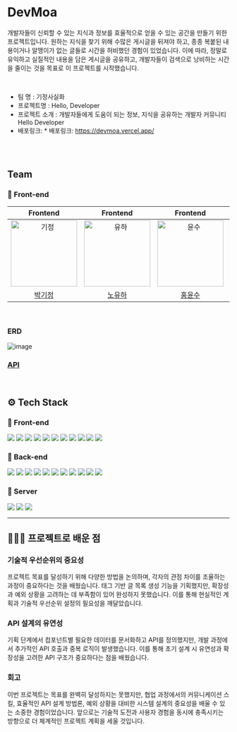 # DevMoa
개발자들이 신뢰할 수 있는 지식과 정보를 효율적으로 얻을 수 있는 공간을 만들기 위한 프로젝트입니다. 원하는 지식을 찾기 위해 수많은 게시글을 뒤져야 하고, 종종 복붙된 내용이거나 알맹이가 없는 글들로 시간을 허비했던 경험이 있었습니다. 이에 따라, 정말로 유익하고 실질적인 내용을 담은 게시글을 공유하고, 개발자들이 검색으로 낭비하는 시간을 줄이는 것을 목표로 이 프로젝트를 시작했습니다.

<br/>

* 팀 명 : 기정사실화<br/>
* 프로젝트명 : Hello, Developer<br/>
* 프로젝트 소개 : 개발자들에게 도움이 되는 정보, 지식을 공유하는 개발자 커뮤니티 Hello Developer<br/>
* 배포링크: * 배포링크: https://devmoa.vercel.app/ <br/><br/>

<br/>

## Team
### 🌅 Front-end

|Frontend|Frontend|Frontend|Backend|Backend|Backend|
| :---: | :---: | :---: | :---: | :---: | :---: |
| <img src="./image/kijung.png" width=150px alt="기정"/> | <img src="./image/yuha.jpeg" width=150px alt="유하"/> | <img src="./image/yunsu.png" width=150px alt="윤수"/> | <img src="./image/sangrae.jpeg" width=150px alt="상래"/> | <img src="./image/kyunga.jpeg" width=150px alt="경아"/> | <img src="./image/eunjung.png" width=150px alt="은정"/> |
|[박기정](https://github.com/rlwjd31)|[노유하](https://github.com/yuhallo)|[홍윤수](https://github.com/Yunsu0928)|[김상래](https://github.com/ksr0818)|[김경아](https://github.com/kkyunga)|[김은정](https://github.com/196code-gray)|

<br/>

### ERD
![image](https://github.com/codestates-seb/seb43_main_003/assets/88307264/df1cd12b-4fdc-41c3-81b5-c481536e170f)

### [API](https://documenter.getpostman.com/view/25534544/2s93eVXEBJ)

<br/>

## ⚙ Tech Stack
### 🌅 Front-end
<img src="https://img.shields.io/badge/html5-E34F26?style=for-the-badge&logo=html5&logoColor=white"> <img src="https://img.shields.io/badge/css-1572B6?style=for-the-badge&logo=css3&logoColor=white"> <img src="https://img.shields.io/badge/javascript-F7DF1E?style=for-the-badge&logo=javascript&logoColor=black"> <img src="https://img.shields.io/badge/react-61DAFB?style=for-the-badge&logo=react&logoColor=black"> <img src="https://img.shields.io/badge/eslint-4B32C3?style=for-the-badge&logo=ESLint&logoColor=white"> <img src="https://img.shields.io/badge/prettier-F7B93E?style=for-the-badge&logo=Prettier&logoColor=black"> <img src="https://img.shields.io/badge/reactrouter-CA4245?style=for-the-badge&logo=ReactRouter&logoColor=white"> <img src="https://img.shields.io/badge/axios-5A29E4?style=for-the-badge&logo=axios&logoColor=white"> <img src="https://img.shields.io/badge/styled components-DB7093?style=for-the-badge&logo=styledcomponents&logoColor=white"> <img src="https://img.shields.io/badge/redux-764ABC?style=for-the-badge&logo=redux&logoColor=white"> <img src="https://img.shields.io/badge/React%20Hook%20Form-%23EC5990.svg?style=for-the-badge&logo=reacthookform&logoColor=white">


### 🌄 Back-end
<img src="https://img.shields.io/badge/java-007396?style=for-the-badge&logo=java&logoColor=white">   <img src="https://img.shields.io/badge/SpringBoot-6DB33F?style=for-the-badge&logo=SpringBoot&logoColor=white">  <img src="https://img.shields.io/badge/SpringWeb-6DB33F?style=for-the-badge&logo=SpringWeb&logoColor=white"> <img src="https://img.shields.io/badge/Spring-6DB33F?style=for-the-badge&logo=Spring&logoColor=white">  <img src="https://img.shields.io/badge/Spring Data JPA-6DB33F?style=for-the-badge&logo=Spring Data JPA&logoColor=white">  <img src="https://img.shields.io/badge/Spring Security-6DB33F?style=for-the-badge&logo=Spring Security&logoColor=white"> <img src="https://img.shields.io/badge/Spring MVC-6DB33F?style=for-the-badge&logo=Spring MVC&logoColor=white"> <img src="https://img.shields.io/badge/mysql-4479A1?style=for-the-badge&logo=mysql&logoColor=white"> <img src="https://img.shields.io/badge/Gradle-02303A?style=for-the-badge&logo=Gradle&logoColor=white">  <img src="https://img.shields.io/badge/JWT-000000?style=for-the-badge&logo=JSON Web Tokens&logoColor=white">  <img src="https://img.shields.io/badge/H2 Base-00539F?style=for-the-badge&logo=H2 base&logoColor=white"> 


### 🔐 Server
<img src="https://img.shields.io/badge/Amazon EC2-FF9900?style=for-the-badge&logo=Amazon EC2&logoColor=white"> <img src="https://img.shields.io/badge/Amazon S3-569A31?style=for-the-badge&logo=Amazon S3&logoColor=white"> <img src="https://img.shields.io/badge/Amazon RDS-527FFF?style=for-the-badge&logo=Amazon RDS&logoColor=white">

---
## 👩🏻‍💻 프로젝트로 배운 점
### 기술적 우선순위의 중요성
프로젝트 목표를 달성하기 위해 다양한 방법을 논의하며, 각자의 관점 차이를 조율하는 과정이 중요하다는 것을 배웠습니다. 태그 기반 글 목록 생성 기능을 기획했지만, 확장성과 예외 상황을 고려하는 데 부족함이 있어 완성하지 못했습니다. 이를 통해 현실적인 계획과 기술적 우선순위 설정의 필요성을 깨달았습니다.

### API 설계의 유연성
기획 단계에서 컴포넌트별 필요한 데이터를 문서화하고 API를 정의했지만, 개발 과정에서 추가적인 API 호출과 중복 로직이 발생했습니다. 이를 통해 초기 설계 시 유연성과 확장성을 고려한 API 구조가 중요하다는 점을 배웠습니다.

### 회고
이번 프로젝트는 목표를 완벽히 달성하지는 못했지만, 협업 과정에서의 커뮤니케이션 스킬, 효율적인 API 설계 방법론, 예외 상황을 대비한 시스템 설계의 중요성을 배울 수 있는 소중한 경험이었습니다. 앞으로는 기술적 도전과 사용자 경험을 동시에 충족시키는 방향으로 더 체계적인 프로젝트 계획을 세울 것입니다.
